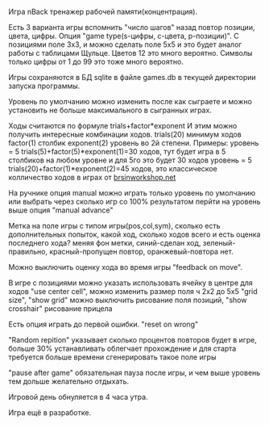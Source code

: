 Игра nBack тренажер рабочей памяти(концентрация). 

Есть 3 варианта игры вспомнить "число шагов" назад повтор позиции, цвета, цифры. Опция "game type(s-цифры, c-цвета, р-позиции)".
С позициями поле 3х3, и можно сделать поле 5х5 и это будет аналог работы с таблицами Щульце.
Цветов 12 это много вероятно.
Символы только цифры от 1 до 99 это тоже много вероятно.

Игры сохраняются в БД sqlite в файле games.db в текущей директории запуска программы.

Уровень по умолчанию можно изменить после как сыграете и можно установить не больше максимального в сыгранных играх.

Ходы считаются по формуле trials+factor*exponent
И этим можно получить интересные комбинации ходов.
trials(20) минимум ходов
factor(1) столбик
exponent(2) уровень во 2й степени. 
Примеры:
    уровень = 5  trials(5)+factor(5)*exponent(1)=30 ходов, тут будет игра в 5 столбиков на любом уровне и для 5го это будет 30 ходов
    уровень = 5  trials(20)+factor(1)*exponent(2)=45 ходов, это классическое колличество ходов в играх от [brsinworkshop.net](http://brainworkshop.net/tutorial.html)

На ручнике опция manual можно играть только уровень по умолчанию или выбрать через сколько игр со 100% результатом перйти на уровень выше опция "manual advance"

Метка на поле игры с типом игры(pos,col,sym), сколько есть дополнительных попыток, какой ход, сколько ходов всего и есть оценка последнего хода? меняя фон метки, синий-сделан ход, зеленый-правильно, красный-пропущен повтор, оранжевый-повтора нет.

Можно выключить оценку хода во время игры "feedback on move".

В игре с позициями можно указать использовать ячейку в центре для ходов "use center cell",
можно изменить размер поля ч 2х2 до 5х5 "grid size", "show grid" можно выключить рисование поля позиций, "show crosshair" рисование прицела

Есть опция играть до первой ошибки. "reset on wrong"

"Random repition" указывает сколько процентов повторов будет в игре, больше 30% устанавливать облегчает прохождение и для старта требуется больше времени сгенерировать такое поле игры

"pause after game" обязательная пауза после игры, и чем выше уровень тем дольше желательно отдыхать.

Игровой день обнуляется в 4 часа утра.


Игра ещё в разработке.